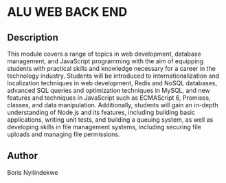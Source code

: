 # ALU WEB BACK END

## Description

This module covers a range of topics in web development, database management, and JavaScript programming with the aim of equipping students with practical skills and knowledge necessary for a career in the technology industry. Students will be introduced to internationalization and localization techniques in web development, Redis and NoSQL databases, advanced SQL queries and optimization techniques in MySQL, and new features and techniques in JavaScript such as ECMAScript 6, Promises, classes, and data manipulation. Additionally, students will gain an in-depth understanding of Node.js and its features, including building basic applications, writing unit tests, and building a queuing system, as well as developing skills in file management systems, including securing file uploads and managing file permissions.

## Author

Boris Nyilindekwe
